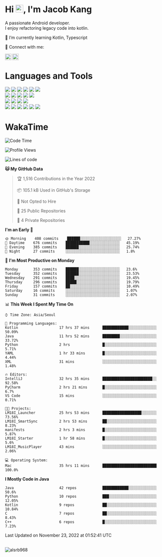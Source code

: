 # Hi <img src="https://media.giphy.com/media/hvRJCLFzcasrR4ia7z/giphy.gif" width="25px">, I'm Jacob Kang
A passionate Android developer.
</br>
I enjoy refactoring legacy code into kotlin.

🌱 I’m currently learning Kotlin, Typescript

🤝 Connect with me:

<a href="https://www.linkedin.com/in/minkyu-kang-b7477b1b2/"><img align="left" src="https://raw.githubusercontent.com/yushi1007/yushi1007/main/images/linkedin.svg" alt="Minkyu Kang | LinkedIn" width="21px"/></a>
<a href="https://www.instagram.com/_jacob_kang/"><img align="left" src="https://raw.githubusercontent.com/yushi1007/yushi1007/main/images/instagram.svg" alt="Jacob Kang | Instagram" width="21px"/></a>

</br>

# Languages and Tools

<div align="left">
<img src="https://img.shields.io/badge/java-007396?logo=java&logoColor=white"/>
<img src="https://img.shields.io/badge/kotlin-7F52FF?logo=kotlin&logoColor=white"/>
<img src="https://img.shields.io/badge/python-3776AB?logo=python&logoColor=white"/>
<img src="https://img.shields.io/badge/bash shell-4EAA25?logo=gnubash&logoColor=white"/>
<img src="https://img.shields.io/badge/c-A8B9CC?logo=c&logoColor=white"/>
<img src="https://img.shields.io/badge/c++-00599C?logo=c%2b%2b&logoColor=white"/>
</div>
<div align="left">
<img src="https://img.shields.io/badge/git-F05032?logo=git&logoColor=white"/>
<img src="https://img.shields.io/badge/github-181717?logo=github&logoColor=white"/>
<img src="https://img.shields.io/badge/mysql-4479A1?logo=mysql&logoColor=white"/>
<img src="https://img.shields.io/badge/sqlite-003B57?logo=sqlite&logoColor=white"/>
<img src="https://img.shields.io/badge/amazon AWS-232F3E?logo=amazonaws&logoColor=white"/>
</div>
<div align="left">
<img src="https://img.shields.io/badge/android-3DDC84?logo=android&logoColor=white"/>
<img src="https://img.shields.io/badge/linux-FCC624?logo=linux&logoColor=white"/>
<img src="https://img.shields.io/badge/flask-000000?logo=flask&logoColor=white"/>
<img src="https://img.shields.io/badge/arduino-00979D?logo=arduino&logoColor=white"/>
</div>
<div align="left">
<img src="https://img.shields.io/badge/slack-4A154B?logo=slack&logoColor=white"/>
<img src="https://img.shields.io/badge/notion-000000?logo=notion&logoColor=white"/>
<img src="https://img.shields.io/badge/jira-0052CC?logo=jira&logoColor=white"/>
<img src="https://img.shields.io/badge/postman-FF6C37?logo=postman&logoColor=white"/>
<img src="https://img.shields.io/badge/intellij-000000?logo=intellijidea&logoColor=white"/>
<img src="https://img.shields.io/badge/pycharm-000000?logo=pycharm&logoColor=white"/>
</div>

# WakaTime

<!--START_SECTION:waka-->
![Code Time](http://img.shields.io/badge/Code%20Time-1%2C603%20hrs%207%20mins-blue)

![Profile Views](http://img.shields.io/badge/Profile%20Views-0-blue)

![Lines of code](https://img.shields.io/badge/From%20Hello%20World%20I%27ve%20Written-193%20Thousand%20lines%20of%20code-blue)

**🐱 My GitHub Data** 

> 🏆 1,516 Contributions in the Year 2022
 > 
> 📦 105.1 kB Used in GitHub's Storage 
 > 
> 🚫 Not Opted to Hire
 > 
> 📜 25 Public Repositories 
 > 
> 🔑 4 Private Repositories  
 > 
**I'm an Early 🐤** 

```text
🌞 Morning    408 commits    ██████░░░░░░░░░░░░░░░░░░░   27.27% 
🌆 Daytime    676 commits    ███████████░░░░░░░░░░░░░░   45.19% 
🌃 Evening    385 commits    ██████░░░░░░░░░░░░░░░░░░░   25.74% 
🌙 Night      27 commits     ░░░░░░░░░░░░░░░░░░░░░░░░░   1.8%

```
📅 **I'm Most Productive on Monday** 

```text
Monday       353 commits    ██████░░░░░░░░░░░░░░░░░░░   23.6% 
Tuesday      352 commits    ██████░░░░░░░░░░░░░░░░░░░   23.53% 
Wednesday    291 commits    ████░░░░░░░░░░░░░░░░░░░░░   19.45% 
Thursday     296 commits    █████░░░░░░░░░░░░░░░░░░░░   19.79% 
Friday       157 commits    ██░░░░░░░░░░░░░░░░░░░░░░░   10.49% 
Saturday     16 commits     ░░░░░░░░░░░░░░░░░░░░░░░░░   1.07% 
Sunday       31 commits     ░░░░░░░░░░░░░░░░░░░░░░░░░   2.07%

```


📊 **This Week I Spent My Time On** 

```text
⌚︎ Time Zone: Asia/Seoul

💬 Programming Languages: 
Kotlin                   17 hrs 37 mins      ████████████░░░░░░░░░░░░░   50.09% 
Java                     11 hrs 52 mins      ████████░░░░░░░░░░░░░░░░░   33.72% 
Python                   2 hrs               █░░░░░░░░░░░░░░░░░░░░░░░░   5.71% 
YAML                     1 hr 33 mins        █░░░░░░░░░░░░░░░░░░░░░░░░   4.44% 
XML                      31 mins             ░░░░░░░░░░░░░░░░░░░░░░░░░   1.48%

🔥 Editors: 
IntelliJ                 32 hrs 35 mins      ███████████████████████░░   92.58% 
PyCharm                  2 hrs 21 mins       █░░░░░░░░░░░░░░░░░░░░░░░░   6.7% 
VS Code                  15 mins             ░░░░░░░░░░░░░░░░░░░░░░░░░   0.71%

🐱‍💻 Projects: 
LM18I_Launcher           25 hrs 53 mins      ██████████████████░░░░░░░   73.56% 
LM18I_SmartSync          2 hrs 53 mins       ██░░░░░░░░░░░░░░░░░░░░░░░   8.23% 
manifests                2 hrs 3 mins        █░░░░░░░░░░░░░░░░░░░░░░░░   5.87% 
LM18I_Starter            1 hr 58 mins        █░░░░░░░░░░░░░░░░░░░░░░░░   5.6% 
LM18I_MusicPlayer        43 mins             ░░░░░░░░░░░░░░░░░░░░░░░░░   2.06%

💻 Operating System: 
Mac                      35 hrs 11 mins      █████████████████████████   100.0%

```

**I Mostly Code in Java** 

```text
Java                     42 repos            ████████████░░░░░░░░░░░░░   50.6% 
Python                   10 repos            ███░░░░░░░░░░░░░░░░░░░░░░   12.05% 
Kotlin                   9 repos             ██░░░░░░░░░░░░░░░░░░░░░░░   10.84% 
C                        7 repos             ██░░░░░░░░░░░░░░░░░░░░░░░   8.43% 
C++                      6 repos             █░░░░░░░░░░░░░░░░░░░░░░░░   7.23%

```



 Last Updated on November 23, 2022 at 01:52:41 UTC
<!--END_SECTION:waka-->

</br>

<div align="left">
<img align="left" src="https://github-readme-stats.vercel.app/api/top-langs?username=alsrb968&show_icons=true&locale=en&layout=compact&theme=dark" alt="alsrb968" />
</div>

